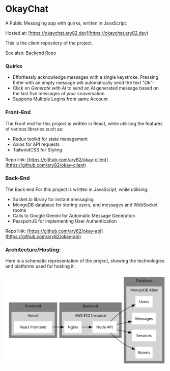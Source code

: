 # OkayChat

A Public Messaging app with quirks, written in JavaScript.

Hosted at: [https://okaychat.ary82.dev](https://okaychat.ary82.dev)

This is the client repository of the project.

See also: [Backend Repo](https://github.com/ary82/okay-api)

### Quirks

<ul>
    <li>Effortlessly acknowledge messages with a single keystroke. Pressing Enter with an empty message will automatically send the text "Ok"!</li>
    <li>Click on <i>Generate with AI</i> to send an AI generated message based on the last five messages of your conversation</li>
    <li>Supports Multiple Logins from same Account</li>
</ul>

### Front-End

The Front end for this project is written in React, while utilising the features of various libraries such as:

<ul>
    <li>Redux toolkit for state management</li>
    <li>Axios for API requests</li>
    <li>TailwindCSS for Styling</li>
</ul>

Repo link: [https://github.com/ary82/okay-client](https://github.com/ary82/okay-client)

### Back-End

The Back end For this project is written in JavaScript, while utilising:

<ul>
    <li>Socket.io library for instant messaging</li>
    <li>MongoDB database for storing users, and messages and WebSocket rooms</li>
    <li>Calls to Google Gemini for Automatic Message Generation</li>
    <li>PassportJS for implementing User Authentication</li>
</ul>

Repo link: [https://github.com/ary82/okay-api](https://github.com/ary82/okay-api)

### Architecture/Hosting:

Here is a schematic representation of the project, showing the technologies and platforms used for hosting it:

<p align="center">
    <img alt="representation of architecture of the web app" src="./graphviz/okaychat.svg">
</p>
